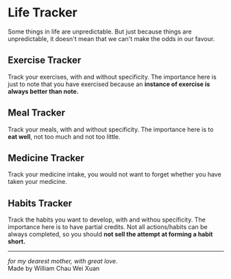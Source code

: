 # Life Tracker

Some things in life are unpredictable. But just because things are unpredictable, it doesn't mean that we can't make the odds in our favour.   

## Exercise Tracker
Track your exercises, with and without specificity. The importance here is just to note that you have exercised because an **instance of exercise is always better than note.**  

## Meal Tracker
Track your meals, with and without specificity. The importance here is to **eat well**, not too much and not too little.

## Medicine Tracker
Track your medicine intake, you would not want to forget whether you have taken your medicine.

## Habits Tracker
Track the habits you want to develop, with and withou specificity. The importance here is to have partial credits. Not all actions/habits can be always completed, so you should **not sell the attempt at forming a habit short.**

---

_for my dearest mother, with great love._  
Made by William Chau Wei Xuan  


